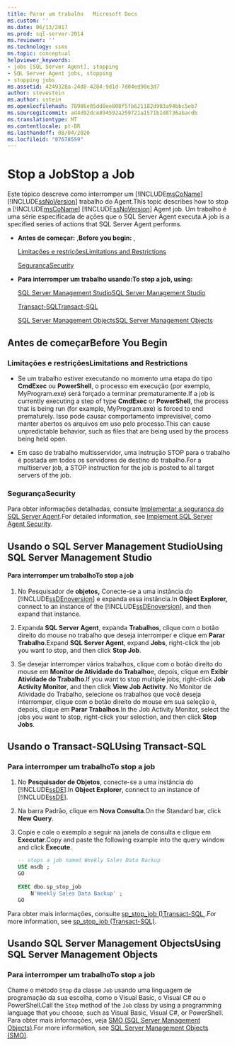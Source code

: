 ```yaml
---
title: Parar um trabalho   Microsoft Docs
ms.custom: ''
ms.date: 06/13/2017
ms.prod: sql-server-2014
ms.reviewer: ''
ms.technology: ssms
ms.topic: conceptual
helpviewer_keywords:
- jobs [SQL Server Agent], stopping
- SQL Server Agent jobs, stopping
- stopping jobs
ms.assetid: 4249328a-24d8-4284-9d1d-7d04ed90e3d7
author: stevestein
ms.author: sstein
ms.openlocfilehash: 78986e85dd8ee808f5fb621182d903a94bbc5eb7
ms.sourcegitcommit: ad4d92dce894592a259721a1571b1d8736abacdb
ms.translationtype: MT
ms.contentlocale: pt-BR
ms.lasthandoff: 08/04/2020
ms.locfileid: "87678559"
---
```

# <a name="stop-a-job"></a><span data-ttu-id="6648d-102">Stop a Job</span><span class="sxs-lookup"><span data-stu-id="6648d-102">Stop a Job</span></span>
  <span data-ttu-id="6648d-103">Este tópico descreve como interromper um [!INCLUDE[msCoName](../../includes/msconame-md.md)] [!INCLUDE[ssNoVersion](../../includes/ssnoversion-md.md)] trabalho do Agent.</span><span class="sxs-lookup"><span data-stu-id="6648d-103">This topic describes how to stop a [!INCLUDE[msCoName](../../includes/msconame-md.md)] [!INCLUDE[ssNoVersion](../../includes/ssnoversion-md.md)] Agent job.</span></span> <span data-ttu-id="6648d-104">Um trabalho é uma série especificada de ações que o SQL Server Agent executa.</span><span class="sxs-lookup"><span data-stu-id="6648d-104">A job is a specified series of actions that SQL Server Agent performs.</span></span>  
  
-   <span data-ttu-id="6648d-105">**Antes de começar:** ,</span><span class="sxs-lookup"><span data-stu-id="6648d-105">**Before you begin:**  ,</span></span>  
  
     [<span data-ttu-id="6648d-106">Limitações e restrições</span><span class="sxs-lookup"><span data-stu-id="6648d-106">Limitations and Restrictions</span></span>](#Restrictions)  
  
     [<span data-ttu-id="6648d-107">Segurança</span><span class="sxs-lookup"><span data-stu-id="6648d-107">Security</span></span>](#Security)  
  
-   <span data-ttu-id="6648d-108">**Para interromper um trabalho usando:**</span><span class="sxs-lookup"><span data-stu-id="6648d-108">**To stop a job, using:**</span></span>  
  
     [<span data-ttu-id="6648d-109">SQL Server Management Studio</span><span class="sxs-lookup"><span data-stu-id="6648d-109">SQL Server Management Studio</span></span>](#SSMS)  
  
     [<span data-ttu-id="6648d-110">Transact-SQL</span><span class="sxs-lookup"><span data-stu-id="6648d-110">Transact-SQL</span></span>](#TSQL)  
  
     [<span data-ttu-id="6648d-111">SQL Server Management Objects</span><span class="sxs-lookup"><span data-stu-id="6648d-111">SQL Server Management Objects</span></span>](#SMO)  
  
##  <a name="before-you-begin"></a><a name="BeforeYouBegin"></a> <span data-ttu-id="6648d-112">Antes de começar</span><span class="sxs-lookup"><span data-stu-id="6648d-112">Before You Begin</span></span>  
  
###  <a name="limitations-and-restrictions"></a><a name="Restrictions"></a> <span data-ttu-id="6648d-113">Limitações e restrições</span><span class="sxs-lookup"><span data-stu-id="6648d-113">Limitations and Restrictions</span></span>  
  
-   <span data-ttu-id="6648d-114">Se um trabalho estiver executando no momento uma etapa do tipo **CmdExec** ou **PowerShell**, o processo em execução (por exemplo, MyProgram.exe) será forçado a terminar prematuramente.</span><span class="sxs-lookup"><span data-stu-id="6648d-114">If a job is currently executing a step of type **CmdExec** or **PowerShell**, the process that is being run (for example, MyProgram.exe) is forced to end prematurely.</span></span> <span data-ttu-id="6648d-115">Isso pode causar comportamento imprevisível, como manter abertos os arquivos em uso pelo processo.</span><span class="sxs-lookup"><span data-stu-id="6648d-115">This can cause unpredictable behavior, such as files that are being used by the process being held open.</span></span>  
  
-   <span data-ttu-id="6648d-116">Em caso de trabalho multisservidor, uma instrução STOP para o trabalho é postada em todos os servidores de destino do trabalho.</span><span class="sxs-lookup"><span data-stu-id="6648d-116">For a multiserver job, a STOP instruction for the job is posted to all target servers of the job.</span></span>  
  
###  <a name="security"></a><a name="Security"></a> <span data-ttu-id="6648d-117">Segurança</span><span class="sxs-lookup"><span data-stu-id="6648d-117">Security</span></span>  
 <span data-ttu-id="6648d-118">Para obter informações detalhadas, consulte [Implementar a segurança do SQL Server Agent](implement-sql-server-agent-security.md).</span><span class="sxs-lookup"><span data-stu-id="6648d-118">For detailed information, see [Implement SQL Server Agent Security](implement-sql-server-agent-security.md).</span></span>  
  
##  <a name="using-sql-server-management-studio"></a><a name="SSMS"></a> <span data-ttu-id="6648d-119">Usando o SQL Server Management Studio</span><span class="sxs-lookup"><span data-stu-id="6648d-119">Using SQL Server Management Studio</span></span>  
  
#### <a name="to-stop-a-job"></a><span data-ttu-id="6648d-120">Para interromper um trabalho</span><span class="sxs-lookup"><span data-stu-id="6648d-120">To stop a job</span></span>  
  
1.  <span data-ttu-id="6648d-121">No Pesquisador de **objetos,** Conecte-se a uma instância do [!INCLUDE[ssDEnoversion](../../includes/ssdenoversion-md.md)] e expanda essa instância.</span><span class="sxs-lookup"><span data-stu-id="6648d-121">In **Object Explorer,** connect to an instance of the [!INCLUDE[ssDEnoversion](../../includes/ssdenoversion-md.md)], and then expand that instance.</span></span>  
  
2.  <span data-ttu-id="6648d-122">Expanda **SQL Server Agent**, expanda **Trabalhos**, clique com o botão direito do mouse no trabalho que deseja interromper e clique em **Parar Trabalho**.</span><span class="sxs-lookup"><span data-stu-id="6648d-122">Expand **SQL Server Agent**, expand **Jobs**, right-click the job you want to stop, and then click **Stop Job**.</span></span>  
  
3.  <span data-ttu-id="6648d-123">Se desejar interromper vários trabalhos, clique com o botão direito do mouse em **Monitor de Atividade do Trabalho**e, depois, clique em **Exibir Atividade do Trabalho**.</span><span class="sxs-lookup"><span data-stu-id="6648d-123">If you want to stop multiple jobs, right-click **Job Activity Monitor**, and then click **View Job Activity**.</span></span> <span data-ttu-id="6648d-124">No Monitor de Atividade do Trabalho, selecione os trabalhos que você deseja interromper, clique com o botão direito do mouse em sua seleção e, depois, clique em **Parar Trabalhos**.</span><span class="sxs-lookup"><span data-stu-id="6648d-124">In the Job Activity Monitor, select the jobs you want to stop, right-click your selection, and then click **Stop Jobs**.</span></span>  
  
##  <a name="using-transact-sql"></a><a name="TSQL"></a> <span data-ttu-id="6648d-125">Usando o Transact-SQL</span><span class="sxs-lookup"><span data-stu-id="6648d-125">Using Transact-SQL</span></span>  
  
### <a name="to-stop-a-job"></a><span data-ttu-id="6648d-126">Para interromper um trabalho</span><span class="sxs-lookup"><span data-stu-id="6648d-126">To stop a job</span></span>  
  
1.  <span data-ttu-id="6648d-127">No **Pesquisador de Objetos**, conecte-se a uma instância do [!INCLUDE[ssDE](../../includes/ssde-md.md)].</span><span class="sxs-lookup"><span data-stu-id="6648d-127">In **Object Explorer**, connect to an instance of [!INCLUDE[ssDE](../../includes/ssde-md.md)].</span></span>  
  
2.  <span data-ttu-id="6648d-128">Na barra Padrão, clique em **Nova Consulta**.</span><span class="sxs-lookup"><span data-stu-id="6648d-128">On the Standard bar, click **New Query**.</span></span>  
  
3.  <span data-ttu-id="6648d-129">Copie e cole o exemplo a seguir na janela de consulta e clique em **Executar**.</span><span class="sxs-lookup"><span data-stu-id="6648d-129">Copy and paste the following example into the query window and click **Execute**.</span></span>  
  
    ```sql
    -- stops a job named Weekly Sales Data Backup  
    USE msdb ;  
    GO  
  
    EXEC dbo.sp_stop_job  
        N'Weekly Sales Data Backup' ;  
    GO  
    ```  
  
 <span data-ttu-id="6648d-130">Para obter mais informações, consulte [sp_stop_job &#40;&#41;Transact-SQL ](/sql/relational-databases/system-stored-procedures/sp-stop-job-transact-sql).</span><span class="sxs-lookup"><span data-stu-id="6648d-130">For more information, see [sp_stop_job &#40;Transact-SQL&#41;](/sql/relational-databases/system-stored-procedures/sp-stop-job-transact-sql).</span></span>  
  
##  <a name="using-sql-server-management-objects"></a><a name="SMO"></a><span data-ttu-id="6648d-131">Usando SQL Server Management Objects</span><span class="sxs-lookup"><span data-stu-id="6648d-131">Using SQL Server Management Objects</span></span>  

### <a name="to-stop-a-job"></a><span data-ttu-id="6648d-132">Para interromper um trabalho</span><span class="sxs-lookup"><span data-stu-id="6648d-132">To stop a job</span></span>
  
 <span data-ttu-id="6648d-133">Chame o método `Stop` da classe `Job` usando uma linguagem de programação da sua escolha, como o Visual Basic, o Visual C# ou o PowerShell.</span><span class="sxs-lookup"><span data-stu-id="6648d-133">Call the `Stop` method of the `Job` class by using a programming language that you choose, such as Visual Basic, Visual C#, or PowerShell.</span></span> <span data-ttu-id="6648d-134">Para obter mais informações, veja [SMO (SQL Server Management Objects)](https://msdn.microsoft.com/library/ms162169.aspx).</span><span class="sxs-lookup"><span data-stu-id="6648d-134">For more information, see [SQL Server Management Objects (SMO)](https://msdn.microsoft.com/library/ms162169.aspx).</span></span>  
